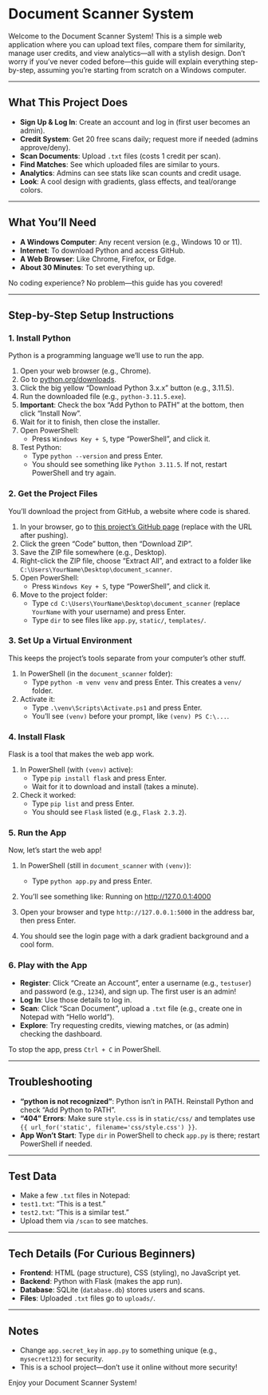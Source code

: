 # Document Scanner System

Welcome to the Document Scanner System! This is a simple web application where you can upload text files, compare them for similarity, manage user credits, and view analytics—all with a stylish design. Don’t worry if you’ve never coded before—this guide will explain everything step-by-step, assuming you’re starting from scratch on a Windows computer.

---

## What This Project Does
- **Sign Up & Log In**: Create an account and log in (first user becomes an admin).
- **Credit System**: Get 20 free scans daily; request more if needed (admins approve/deny).
- **Scan Documents**: Upload `.txt` files (costs 1 credit per scan).
- **Find Matches**: See which uploaded files are similar to yours.
- **Analytics**: Admins can see stats like scan counts and credit usage.
- **Look**: A cool design with gradients, glass effects, and teal/orange colors.

---

## What You’ll Need
- **A Windows Computer**: Any recent version (e.g., Windows 10 or 11).
- **Internet**: To download Python and access GitHub.
- **A Web Browser**: Like Chrome, Firefox, or Edge.
- **About 30 Minutes**: To set everything up.

No coding experience? No problem—this guide has you covered!

---

## Step-by-Step Setup Instructions

### 1. Install Python
Python is a programming language we’ll use to run the app.
1. Open your web browser (e.g., Chrome).
2. Go to [python.org/downloads](https://www.python.org/downloads/).
3. Click the big yellow “Download Python 3.x.x” button (e.g., 3.11.5).
4. Run the downloaded file (e.g., `python-3.11.5.exe`).
5. **Important**: Check the box “Add Python to PATH” at the bottom, then click “Install Now”.
6. Wait for it to finish, then close the installer.
7. Open PowerShell:
   - Press `Windows Key + S`, type “PowerShell”, and click it.
8. Test Python:
   - Type `python --version` and press Enter.
   - You should see something like `Python 3.11.5`. If not, restart PowerShell and try again.

### 2. Get the Project Files
You’ll download the project from GitHub, a website where code is shared.
1. In your browser, go to [this project’s GitHub page](#) (replace with the URL after pushing).
2. Click the green “Code” button, then “Download ZIP”.
3. Save the ZIP file somewhere (e.g., Desktop).
4. Right-click the ZIP file, choose “Extract All”, and extract to a folder like `C:\Users\YourName\Desktop\document_scanner`.
5. Open PowerShell:
   - Press `Windows Key + S`, type “PowerShell”, and click it.
6. Move to the project folder:
   - Type `cd C:\Users\YourName\Desktop\document_scanner` (replace `YourName` with your username) and press Enter.
   - Type `dir` to see files like `app.py`, `static/`, `templates/`.

### 3. Set Up a Virtual Environment
This keeps the project’s tools separate from your computer’s other stuff.
1. In PowerShell (in the `document_scanner` folder):
   - Type `python -m venv venv` and press Enter. This creates a `venv/` folder.
2. Activate it:
   - Type `.\venv\Scripts\Activate.ps1` and press Enter.
   - You’ll see `(venv)` before your prompt, like `(venv) PS C:\...`.

### 4. Install Flask
Flask is a tool that makes the web app work.
1. In PowerShell (with `(venv)` active):
   - Type `pip install flask` and press Enter.
   - Wait for it to download and install (takes a minute).
2. Check it worked:
   - Type `pip list` and press Enter.
   - You should see `Flask` listed (e.g., `Flask 2.3.2`).

### 5. Run the App
Now, let’s start the web app!
1. In PowerShell (still in `document_scanner` with `(venv)`):
   - Type `python app.py` and press Enter.
2. You’ll see something like:
Running on http://127.0.0.1:4000

3. Open your browser and type `http://127.0.0.1:5000` in the address bar, then press Enter.
4. You should see the login page with a dark gradient background and a cool form.

### 6. Play with the App
- **Register**: Click “Create an Account”, enter a username (e.g., `testuser`) and password (e.g., `1234`), and sign up. The first user is an admin!
- **Log In**: Use those details to log in.
- **Scan**: Click “Scan Document”, upload a `.txt` file (e.g., create one in Notepad with “Hello world”).
- **Explore**: Try requesting credits, viewing matches, or (as admin) checking the dashboard.

To stop the app, press `Ctrl + C` in PowerShell.

---

## Troubleshooting
- **“python is not recognized”**: Python isn’t in PATH. Reinstall Python and check “Add Python to PATH”.
- **“404” Errors**: Make sure `style.css` is in `static/css/` and templates use `{{ url_for('static', filename='css/style.css') }}`.
- **App Won’t Start**: Type `dir` in PowerShell to check `app.py` is there; restart PowerShell if needed.

---

## Test Data
- Make a few `.txt` files in Notepad:
- `test1.txt`: “This is a test.”
- `test2.txt`: “This is a similar test.”
- Upload them via `/scan` to see matches.

---

## Tech Details (For Curious Beginners)
- **Frontend**: HTML (page structure), CSS (styling), no JavaScript yet.
- **Backend**: Python with Flask (makes the app run).
- **Database**: SQLite (`database.db`) stores users and scans.
- **Files**: Uploaded `.txt` files go to `uploads/`.

---

## Notes
- Change `app.secret_key` in `app.py` to something unique (e.g., `mysecret123`) for security.
- This is a school project—don’t use it online without more security!

Enjoy your Document Scanner System!

